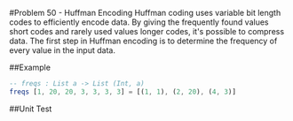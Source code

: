 #Problem 50 - Huffman Encoding 
Huffman coding uses variable bit length codes to efficiently encode data. By giving the frequently found values short codes and rarely used values longer codes, it's possible to compress data. The first step in Huffman encoding is to determine the frequency of every value in the input data. 

##Example
```elm 
-- freqs : List a -> List (Int, a)
freqs [1, 20, 20, 3, 3, 3, 3] = [(1, 1), (2, 20), (4, 3)]
```

##Unit Test